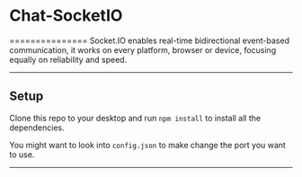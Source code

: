 # Chat-SocketIO 
=============== 
Socket.IO enables real-time bidirectional event-based communication, it works on every platform, browser or device, focusing equally on reliability and speed.

---

## Setup
Clone this repo to your desktop and run `npm install` to install all the dependencies.

You might want to look into `config.json` to make change the port you want to use.

---